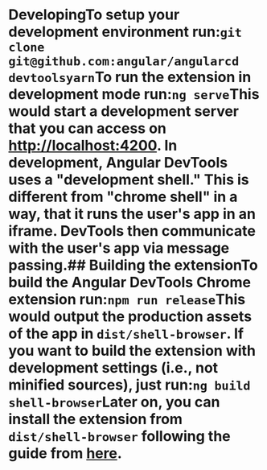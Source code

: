 # DevelopingTo setup your development environment run:```git clone git@github.com:angular/angularcd devtoolsyarn```To run the extension in development mode run:```ng serve```This would start a development server that you can access on <http://localhost:4200>. In development, Angular DevTools uses a "development shell." This is different from "chrome shell" in a way, that it runs the user's app in an iframe. DevTools then communicate with the user's app via message passing.## Building the extensionTo build the Angular DevTools Chrome extension run:```npm run release```This would output the production assets of the app in `dist/shell-browser`. If you want to build the extension with development settings (i.e., not minified sources), just run:```ng build shell-browser```Later on, you can install the extension from `dist/shell-browser` following the guide from [here](https://developer.chrome.com/apps/external_extensions).